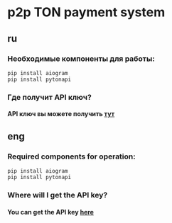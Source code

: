 # p2p TON payment system

## ru

### Необходимые компоненты для работы:

    pip install aiogram
    pip install pytonapi
### Где получит API ключ?
#### API ключ вы можете получить [тут](https://tonconsole.com/)

## eng

### Required components for operation:

    pip install aiogram
    pip install pytonapi
### Where will I get the API key?
#### You can get the API key [here](https://tonconsole.com/)
